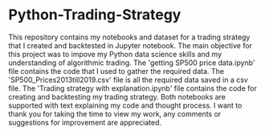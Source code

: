 # Python-Trading-Strategy
This repository contains my notebooks and dataset for a trading strategy that I created and backtested in Jupyter notebook. The main objective for this project was to impove my Python data science skills and my understanding of algorithmic trading. The 'getting SP500 price data.ipynb' file contains the code that I used to gather the required data. The 'SP500_Prices2013till2019.csv' file is all the required data saved in a csv file. The 'Trading strategy with explanation.ipynb' file contains the code for creating and backtesting my trading strategy. Both notebooks are supported with text explaining my code and thought process. I want to thank you for taking the time to view my work, any comments or suggestions for improvement are appreciated.  
